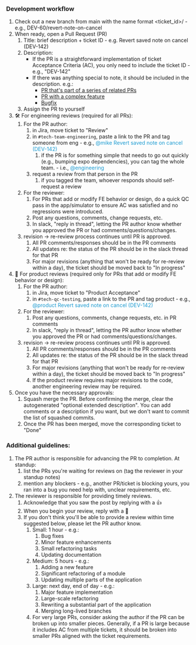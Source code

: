 ### Development workflow

1. Check out a new branch from main with the name format <ticket_id>/<description> - e.g., DEV-60/revert-note-on-cancel
1. When ready, open a Pull Request (PR)
   1. Title: brief description + ticket ID - e.g. Revert saved note on cancel (DEV-142)
   1. Description:
      - If the PR is a straightforward implementation of ticket Acceptance Criteria (AC), you only need to include the ticket ID - e.g., "DEV-142"
      - If there was anything special to note, it should be included in the description. e.g.:
        - [PR that's part of a series of related PRs](https://github.com/BetterAngelsLA/monorepo/pull/305)
        - [PR with a complex feature](https://github.com/BetterAngelsLA/monorepo/pull/347)
        - [Bugfix](https://github.com/BetterAngelsLA/monorepo/pull/298)
   1. Assign the PR to yourself
1. :hammer_and_wrench: For engineering reviews (required for all PRs):
   1. For the PR author:
      1. in Jira, move ticket to "Review"
      1. in `#tech-team-engineering`, paste a link to the PR and tag someone from eng - e.g., <span style="color:#1c9bd1">@mike Revert saved note on cancel (DEV-142)</span>
         1. if the PR is for something simple that needs to go out quickly (e.g., bumping expo dependencies), you can tag the whole team. - i.e., <span style="color:#1c9bd1">@engineering</span>
      1. request a review from that person in the PR
         1. if you tagged the team, whoever responds should self-request a review
   1. For the reviewer:
      1. For PRs that add or modify FE behavior or design, do a quick QC pass in the app/simulator to ensure AC was satisfied and no regressions were introduced.
      1. Post any questions, comments, change requests, etc.
      1. In slack, "reply in thread", letting the PR author know whether you approved the PR or had comments/questions/changes.
   1. revision -> re-review process continues until PR is approved.
      1. All PR comments/responses should be in the PR comments
      1. All updates re: the status of the PR should be in the slack thread for that PR
      1. For major revisions (anything that won't be ready for re-review within a day), the ticket should be moved back to "In progress"
1. :iphone: For product reviews (required only for PRs that add or modify FE behavior or design):
   1. For the PR author:
      1. in Jira, move ticket to "Product Acceptance"
      1. in `#tech-qc-testing`, paste a link to the PR and tag product - e.g.,
         <span style="color:#1c9bd1">@product Revert saved note on cancel (DEV-142)</span>
   1. For the reviewer:
      1. Post any questions, comments, change requests, etc. in PR comments
      1. In slack, "reply in thread", letting the PR author know whether you approved the PR or had comments/questions/changes.
   1. revision -> re-review process continues until PR is approved.
      1. All PR comments/responses should be in the PR comments
      1. All updates re: the status of the PR should be in the slack thread for that PR
      1. For major revisions (anything that won't be ready for re-review within a day), the ticket should be moved back to "In progress"
      1. If the product review requires major revisions to the code, another engineering review may be required.
1. Once you have the necessary approvals:
   1. Squash merge the PR. Before confirming the merge, clear the autogenerated "optional extended description". You can add comments or a description if you want, but we don't want to commit the list of squashed commits.
   1. Once the PR has been merged, move the corresponding ticket to "Done"

### Additional guidelines:

1. The PR author is responsible for advancing the PR to completion. At standup:
   1. list the PRs you're waiting for reviews on (tag the reviewer in your standup notes)
   1. mention any blockers - e.g., another PR/ticket is blocking yours, you ran into a bug you need help with, unclear requirements, etc.
1. The reviewer is responsible for providing timely reviews.
   1. Acknowledge that you saw the post by replying with a :+1:
   1. When you begin your review, reply with a :eyes:
   1. If you don't think you'll be able to provide a review within time suggested below, please let the PR author know.
      1. Small: 1 hour - e.g.:
         1. Bug fixes
         1. Minor feature enhancements
         1. Small refactoring tasks
         1. Updating documentation
      1. Medium: 5 hours - e.g.:
         1. Adding a new feature
         1. Significant refactoring of a module
         1. Updating multiple parts of the application
      1. Large: next day, end of day - e.g.:
         1. Major feature implementation
         1. Large-scale refactoring
         1. Rewriting a substantial part of the application
         1. Merging long-lived branches
      1. For very large PRs, consider asking the author if the PR can be broken up into smaller pieces. Generally, if a PR is large because it includes AC from multiple tickets, it should be broken into smaller PRs aligned with the ticket requirements.
